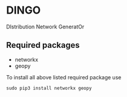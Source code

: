 DINGO
=====
DIstribution Network GeneratOr

Required packages
-----------------

* networkx
* geopy

To install all above listed required package use

```
sudo pip3 install networkx geopy
```